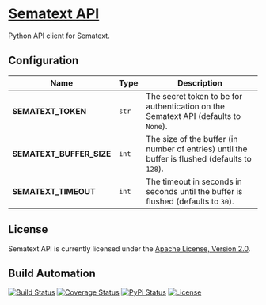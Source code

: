 # [Sematext API](http://sematext-api.hive.pt)

Python API client for Sematext.

## Configuration

| Name | Type | Description |
| ----- | ----- | ----- |
| **SEMATEXT_TOKEN** | `str` | The secret token to be for authentication on the Sematext API (defaults to `None`). |
| **SEMATEXT_BUFFER_SIZE** | `int` | The size of the buffer (in number of entries) until the buffer is flushed (defaults to `128`). |
| **SEMATEXT_TIMEOUT** | `int` | The timeout in seconds in seconds until the buffer is flushed (defaults to `30`). |

## License

Sematext API is currently licensed under the [Apache License, Version 2.0](http://www.apache.org/licenses/).

## Build Automation

[![Build Status](https://app.travis-ci.com/hivesolutions/sematext_api.svg?branch=master)](https://travis-ci.com/github/hivesolutions/sematext_api)
[![Coverage Status](https://coveralls.io/repos/hivesolutions/sematext_api/badge.svg?branch=master)](https://coveralls.io/r/hivesolutions/sematext_api?branch=master)
[![PyPi Status](https://img.shields.io/pypi/v/sematext_api.svg)](https://pypi.python.org/pypi/sematext_api)
[![License](https://img.shields.io/badge/license-Apache%202.0-blue.svg)](https://www.apache.org/licenses/)
